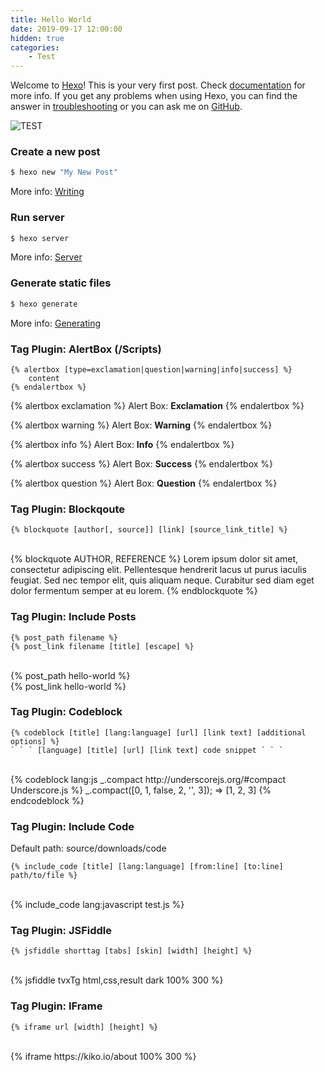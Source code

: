 ```yaml
---
title: Hello World
date: 2019-09-17 12:00:00
hidden: true
categories: 
    - Test
---
```

Welcome to [Hexo](https://hexo.io/)! This is your very first post. Check [documentation](https://hexo.io/docs/) for more info. If you get any problems when using Hexo, you can find the answer in [troubleshooting](https://hexo.io/docs/troubleshooting.html) or you can ask me on [GitHub](https://github.com/hexojs/hexo/issues).

![TEST](kiko.io-icon.png)

### Create a new post

``` bash
$ hexo new "My New Post"
```

More info: [Writing](https://hexo.io/docs/writing.html)

### Run server

``` bash
$ hexo server
```

More info: [Server](https://hexo.io/docs/server.html)

### Generate static files

``` bash
$ hexo generate
```

More info: [Generating](https://hexo.io/docs/generating.html)

### Tag Plugin: AlertBox (/Scripts)

```
{% alertbox [type=exclamation|question|warning|info|success] %}
    content
{% endalertbox %}
```

{% alertbox exclamation %}
Alert Box: **Exclamation**
{% endalertbox %}

{% alertbox warning %}
Alert Box: **Warning**
{% endalertbox %}

{% alertbox info %}
Alert Box: **Info**
{% endalertbox %}

{% alertbox success %}
Alert Box: **Success**
{% endalertbox %}

{% alertbox question %}
Alert Box: **Question**
{% endalertbox %}

### Tag Plugin: Blockqoute

```
{% blockquote [author[, source]] [link] [source_link_title] %}
```
<br/>
{% blockquote AUTHOR, REFERENCE %}
Lorem ipsum dolor sit amet, consectetur adipiscing elit. Pellentesque hendrerit lacus ut purus iaculis feugiat. Sed nec tempor elit, quis aliquam neque. Curabitur sed diam eget dolor fermentum semper at eu lorem.
{% endblockquote %}

### Tag Plugin: Include Posts

```
{% post_path filename %}
{% post_link filename [title] [escape] %}
```
<br/>
{% post_path hello-world %}
<br>
{% post_link hello-world %}

### Tag Plugin: Codeblock

```
{% codeblock [title] [lang:language] [url] [link text] [additional options] %}
` ` ` [language] [title] [url] [link text] code snippet ` ` `
```
<br/>
{% codeblock lang:js _.compact http://underscorejs.org/#compact Underscore.js %}
_.compact([0, 1, false, 2, '', 3]);
=> [1, 2, 3]
{% endcodeblock %}

### Tag Plugin: Include Code

Default path: source/downloads/code

```
{% include_code [title] [lang:language] [from:line] [to:line] path/to/file %}
```
<br/>
{% include_code lang:javascript test.js %}

### Tag Plugin: JSFiddle

```
{% jsfiddle shorttag [tabs] [skin] [width] [height] %}
```
<br/>
{% jsfiddle tvxTg html,css,result dark 100% 300 %}

### Tag Plugin: IFrame

```
{% iframe url [width] [height] %}
```
<br/>
{% iframe https://kiko.io/about 100% 300 %}